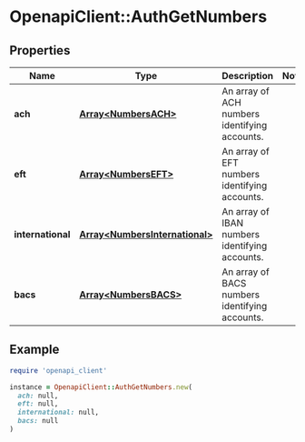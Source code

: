 # OpenapiClient::AuthGetNumbers

## Properties

| Name | Type | Description | Notes |
| ---- | ---- | ----------- | ----- |
| **ach** | [**Array&lt;NumbersACH&gt;**](NumbersACH.md) | An array of ACH numbers identifying accounts. |  |
| **eft** | [**Array&lt;NumbersEFT&gt;**](NumbersEFT.md) | An array of EFT numbers identifying accounts. |  |
| **international** | [**Array&lt;NumbersInternational&gt;**](NumbersInternational.md) | An array of IBAN numbers identifying accounts. |  |
| **bacs** | [**Array&lt;NumbersBACS&gt;**](NumbersBACS.md) | An array of BACS numbers identifying accounts. |  |

## Example

```ruby
require 'openapi_client'

instance = OpenapiClient::AuthGetNumbers.new(
  ach: null,
  eft: null,
  international: null,
  bacs: null
)
```

